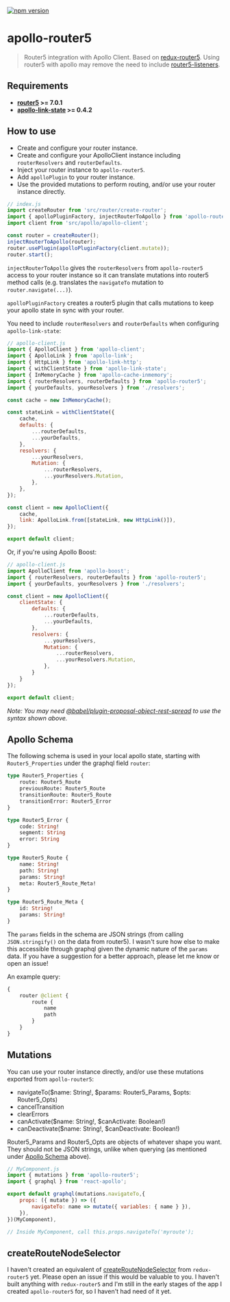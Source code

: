 [![npm version](https://badge.fury.io/js/apollo-router5.svg)](https://badge.fury.io/js/apollo-router5)

# apollo-router5

> Router5 integration with Apollo Client. Based on [redux-router5](https://github.com/router5/router5/tree/master/packages/redux-router5). Using router5 with apollo may remove the need to include [router5-listeners](https://router5.js.org/advanced/listeners-plugin).

## Requirements

- __[router5](https://github.com/router5/router5) >= 7.0.1__
- __[apollo-link-state](https://github.com/apollographql/apollo-link-state) >= 0.4.2__

## How to use

- Create and configure your router instance.
- Create and configure your ApolloClient instance including `routerResolvers` and `routerDefaults`.
- Inject your router instance to `apollo-router5`.
- Add `apolloPlugin` to your router instance.
- Use the provided mutations to perform routing, and/or use your router instance directly.

```javascript
// index.js
import createRouter from 'src/router/create-router';
import { apolloPluginFactory, injectRouterToApollo } from 'apollo-router5';
import client from 'src/apollo/apollo-client';

const router = createRouter();
injectRouterToApollo(router);
router.usePlugin(apolloPluginFactory(client.mutate));
router.start();
```

`injectRouterToApollo` gives the `routerResolvers` from `apollo-router5` access to your router instance so it can translate mutations into router5 method calls (e.g. translates the `navigateTo` mutation to `router.navigate(...)`).

`apolloPluginFactory` creates a router5 plugin that calls mutations to keep your apollo state in sync with your router.

You need to include `routerResolvers` and `routerDefaults` when configuring `apollo-link-state`:

```javascript
// apollo-client.js
import { ApolloClient } from 'apollo-client';
import { ApolloLink } from 'apollo-link';
import { HttpLink } from 'apollo-link-http';
import { withClientState } from 'apollo-link-state';
import { InMemoryCache } from 'apollo-cache-inmemory';
import { routerResolvers, routerDefaults } from 'apollo-router5';
import { yourDefaults, yourResolvers } from './resolvers';

const cache = new InMemoryCache();

const stateLink = withClientState({
    cache,
    defaults: {
        ...routerDefaults,
        ...yourDefaults,
    },
    resolvers: {
        ...yourResolvers,
        Mutation: {
            ...routerResolvers,
            ...yourResolvers.Mutation,
        },
    },
});

const client = new ApolloClient({
    cache,
    link: ApolloLink.from([stateLink, new HttpLink()]),
});

export default client;
```

Or, if you're using Apollo Boost:

```javascript
// apollo-client.js
import ApolloClient from 'apollo-boost';
import { routerResolvers, routerDefaults } from 'apollo-router5';
import { yourDefaults, yourResolvers } from './resolvers';

const client = new ApolloClient({
    clientState: {
        defaults: {
            ...routerDefaults,
            ...yourDefaults,
        },
        resolvers: {
            ...yourResolvers,
            Mutation: {
                ...routerResolvers,
                ...yourResolvers.Mutation,
            },
        }
    }
});

export default client;
```

_Note: You may need [@babel/plugin-proposal-object-rest-spread](https://babeljs.io/docs/en/babel-plugin-proposal-object-rest-spread) to use the syntax shown above._

## Apollo Schema

The following schema is used in your local apollo state, starting with `Router5_Properties` under the graphql field `router`:

```graphql
type Router5_Properties {
    route: Router5_Route
    previousRoute: Router5_Route
    transitionRoute: Router5_Route
    transitionError: Router5_Error
}

type Router5_Error {
    code: String!
    segment: String
    error: String
}

type Router5_Route {
    name: String!
    path: String!
    params: String!
    meta: Router5_Route_Meta!
}

type Router5_Route_Meta {
    id: String!
    params: String!
}
```

The `params` fields in the schema are JSON strings (from calling `JSON.stringify()` on the data from router5). I wasn't sure how else to make this accessible through graphql given the dynamic nature of the `params` data. If you have a suggestion for a better approach, please let me know or open an issue!

An example query:

```graphql
{
    router @client {
        route {
            name
            path
        }
    }
}
```

## Mutations

You can use your router instance directly, and/or use these mutations exported from `apollo-router5`:

- navigateTo($name: String!, $params: Router5_Params, $opts: Router5_Opts)
- cancelTransition
- clearErrors
- canActivate($name: String!, $canActivate: Boolean!)
- canDeactivate($name: String!, $canDeactivate: Boolean!)

Router5_Params and Router5_Opts are objects of whatever shape you want. They should not be JSON strings, unlike when querying (as mentioned under [Apollo Schema](#apollo-schema) above).

```javascript
// MyComponent.js
import { mutations } from 'apollo-router5';
import { graphql } from 'react-apollo';

export default graphql(mutations.navigateTo,{
    props: ({ mutate }) => ({
        navigateTo: name => mutate({ variables: { name } }),
    }),
})(MyComponent),

// Inside MyComponent, call this.props.navigateTo('myroute');
```

## createRouteNodeSelector

I haven't created an equivalent of [createRouteNodeSelector](https://github.com/router5/router5/tree/master/packages/redux-router5#route-node-selector) from `redux-router5` yet. Please open an issue if this would be valuable to you. I haven't built anything with `redux-router5` and I'm still in the early stages of the app I created `apollo-router5` for, so I haven't had need of it yet.

